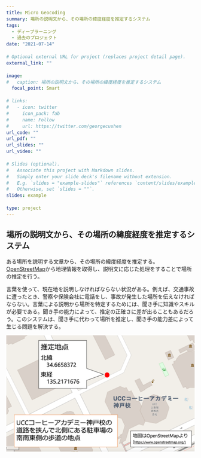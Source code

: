 ```yaml
---
title: Micro Geocoding
summary: 場所の説明文から、その場所の緯度経度を推定するシステム
tags:
  - ディープラーニング
  - 過去のプロジェクト
date: "2021-07-14"

# Optional external URL for project (replaces project detail page).
external_link: ""

image:
#   caption: 場所の説明文から、その場所の緯度経度を推定するシステム
  focal_point: Smart

# links:
#   - icon: twitter
#     icon_pack: fab
#     name: Follow
#     url: https://twitter.com/georgecushen
url_code: ""
url_pdf: ""
url_slides: ""
url_video: ""

# Slides (optional).
#   Associate this project with Markdown slides.
#   Simply enter your slide deck's filename without extension.
#   E.g. `slides = "example-slides"` references `content/slides/example-slides.md`.
#   Otherwise, set `slides = ""`.
slides: example

type: project
---
```

## 場所の説明文から、その場所の緯度経度を推定するシステム

<!-- 文で研究紹介 -->
ある場所を説明する文章から、その場所の緯度経度を推定する。[OpenStreetMap](https://www.openstreetmap.org/)から地理情報を取得し、説明文に応じた処理をすることで場所の推定を行う。

<!-- コレ使ったらね！こんなことが嬉しいよ！ -->
言葉を使って、現在地を説明しなければならない状況がある。例えば、交通事故に遭ったとき、警察や保険会社に電話をし、事故が発生した場所を伝えなければならない。言葉による説明から場所を特定するためには、聞き手に知識やスキルが必要である。聞き手の能力によって、推定の正確さに差が出ることもあるだろう。このシステムは、聞き手に代わって場所を推定し、聞き手の能力差によって生じる問題を解決する。

![fig2_geocoding](fig2_geocoding.png)